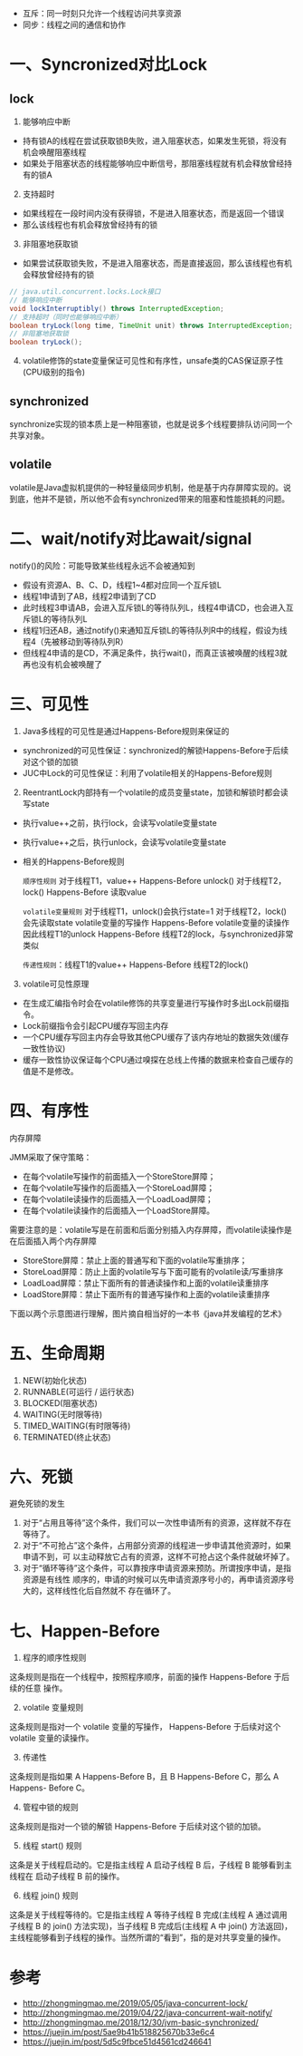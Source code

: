 - 互斥：同一时刻只允许一个线程访问共享资源
- 同步：线程之间的通信和协作

# 一、Syncronized对比Lock

## lock

1. 能够响应中断

- 持有锁A的线程在尝试获取锁B失败，进入阻塞状态，如果发生死锁，将没有机会唤醒阻塞线程
- 如果处于阻塞状态的线程能够响应中断信号，那阻塞线程就有机会释放曾经持有的锁A


2. 支持超时

- 如果线程在一段时间内没有获得锁，不是进入阻塞状态，而是返回一个错误
- 那么该线程也有机会释放曾经持有的锁

3. 非阻塞地获取锁

- 如果尝试获取锁失败，不是进入阻塞状态，而是直接返回，那么该线程也有机会释放曾经持有的锁

```java
// java.util.concurrent.locks.Lock接口
// 能够响应中断
void lockInterruptibly() throws InterruptedException;
// 支持超时（同时也能够响应中断）
boolean tryLock(long time, TimeUnit unit) throws InterruptedException;
// 非阻塞地获取锁
boolean tryLock();
```

4. volatile修饰的state变量保证可见性和有序性，unsafe类的CAS保证原子性(CPU级别的指令)


## synchronized

synchronize实现的锁本质上是一种阻塞锁，也就是说多个线程要排队访问同一个共享对象。


## volatile

volatile是Java虚拟机提供的一种轻量级同步机制，他是基于内存屏障实现的。说到底，他并不是锁，所以他不会有synchronized带来的阻塞和性能损耗的问题。



# 二、wait/notify对比await/signal

notify()的风险：可能导致某些线程永远不会被通知到
- 假设有资源A、B、C、D，线程1~4都对应同一个互斥锁L
- 线程1申请到了AB，线程2申请到了CD
- 此时线程3申请AB，会进入互斥锁L的等待队列L，线程4申请CD，也会进入互斥锁L的等待队列L
- 线程1归还AB，通过notify()来通知互斥锁L的等待队列R中的线程，假设为线程4（先被移动到等待队列R）
- 但线程4申请的是CD，不满足条件，执行wait()，而真正该被唤醒的线程3就再也没有机会被唤醒了

# 三、可见性

1. Java多线程的可见性是通过Happens-Before规则来保证的

- synchronized的可见性保证：synchronized的解锁Happens-Before于后续对这个锁的加锁
- JUC中Lock的可见性保证：利用了volatile相关的Happens-Before规则

2. ReentrantLock内部持有一个volatile的成员变量state，加锁和解锁时都会读写state

- 执行value++之前，执行lock，会读写volatile变量state
- 执行value++之后，执行unlock，会读写volatile变量state
- 相关的Happens-Before规则

    `顺序性规则`
    对于线程T1，value++ Happens-Before unlock()
    对于线程T2，lock() Happens-Before 读取value

    `volatile变量规则`
    对于线程T1，unlock()会执行state=1
    对于线程T2，lock()会先读取state
    volatile变量的写操作 Happens-Before volatile变量的读操作
    因此线程T1的unlock Happens-Before 线程T2的lock，与synchronized非常类似

    `传递性规则`：线程T1的value++ Happens-Before 线程T2的lock()


3. volatile可见性原理

- 在生成汇编指令时会在volatile修饰的共享变量进行写操作时多出Lock前缀指令。
- Lock前缀指令会引起CPU缓存写回主内存
- 一个CPU缓存写回主内存会导致其他CPU缓存了该内存地址的数据失效(缓存一致性协议)
- 缓存一致性协议保证每个CPU通过嗅探在总线上传播的数据来检查自己缓存的值是不是修改。



# 四、有序性

内存屏障

JMM采取了保守策略：

- 在每个volatile写操作的前面插入一个StoreStore屏障；
- 在每个volatile写操作的后面插入一个StoreLoad屏障；
- 在每个volatile读操作的后面插入一个LoadLoad屏障；
- 在每个volatile读操作的后面插入一个LoadStore屏障。

需要注意的是：volatile写是在前面和后面分别插入内存屏障，而volatile读操作是在后面插入两个内存屏障

- StoreStore屏障：禁止上面的普通写和下面的volatile写重排序；
- StoreLoad屏障：防止上面的volatile写与下面可能有的volatile读/写重排序
- LoadLoad屏障：禁止下面所有的普通读操作和上面的volatile读重排序
- LoadStore屏障：禁止下面所有的普通写操作和上面的volatile读重排序

下面以两个示意图进行理解，图片摘自相当好的一本书《java并发编程的艺术》



# 五、生命周期

1. NEW(初始化状态)
2. RUNNABLE(可运行 / 运行状态) 
3. BLOCKED(阻塞状态)
4. WAITING(无时限等待)
5. TIMED_WAITING(有时限等待) 
6. TERMINATED(终止状态)

# 六、死锁

避免死锁的发生

1. 对于“占用且等待”这个条件，我们可以一次性申请所有的资源，这样就不存在等待了。
2. 对于“不可抢占”这个条件，占用部分资源的线程进一步申请其他资源时，如果申请不到，可
以主动释放它占有的资源，这样不可抢占这个条件就破坏掉了。
3. 对于“循环等待”这个条件，可以靠按序申请资源来预防。所谓按序申请，是指资源是有线性
顺序的，申请的时候可以先申请资源序号小的，再申请资源序号大的，这样线性化后自然就不 存在循环了。

# 七、Happen-Before

1. 程序的顺序性规则

这条规则是指在一个线程中，按照程序顺序，前面的操作 Happens-Before 于后续的任意 操作。

2. volatile 变量规则

这条规则是指对一个 volatile 变量的写操作， Happens-Before 于后续对这个 volatile
变量的读操作。

3. 传递性

这条规则是指如果 A Happens-Before B，且 B Happens-Before C，那么 A Happens-
Before C。

4. 管程中锁的规则

这条规则是指对一个锁的解锁 Happens-Before 于后续对这个锁的加锁。

5. 线程 start() 规则

这条是关于线程启动的。它是指主线程 A 启动子线程 B 后，子线程 B 能够看到主线程在
启动子线程 B 前的操作。

6. 线程 join() 规则

这条是关于线程等待的。它是指主线程 A 等待子线程 B 完成(主线程 A 通过调用子线程 B 的 join() 方法实现)，当子线程 B 完成后(主线程 A 中 join() 方法返回)，主线程能够看到子线程的操作。当然所谓的“看到”，指的是对共享变量的操作。


# 参考

- http://zhongmingmao.me/2019/05/05/java-concurrent-lock/
- http://zhongmingmao.me/2019/04/22/java-concurrent-wait-notify/
- http://zhongmingmao.me/2018/12/30/jvm-basic-synchronized/
- https://juejin.im/post/5ae9b41b518825670b33e6c4
- https://juejin.im/post/5d5c9fbce51d4561cd246641

